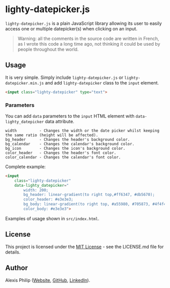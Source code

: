 # lighty-datepicker.js

`lighty-datepicker.js` is a plain JavaScript library allowing its user to easily access one or multiple
datepicker(s) when clicking on an input.

> Warning: all the comments in the source code are written in French, as I wrote this code a long time ago, not thinking
> it could be used by people throughout the world.

## Usage

It is very simple. Simply include `lighty-datepicker.js` or `lighty-datepicker.min.js` and add `lighty-datepicker` class
to the `input` element.

```html
<input class="lighty-datepicker" type="text">
```

### Parameters

You can add `data` parameters to the `input` HTML element with `data-lighty_datepicker` data attribute.

```text
width          - Changes the width or the date picker whilst keeping the same ratio (height will be affected).
bg_header      - Changes the header's background color.
bg_calendar    - Changes the calendar's background color.
bg_icon        - Changes the icon's background color.
color_header   - Changes the header's font color.
color_calendar - Changes the calendar's font color.
```

Complete example:

```html
<input
    class="lighty-datepicker"
    data-lighty_datepicker="
        width: 200;
        bg_header: linear-gradient(to right top,#ff6347, #db5670);
        color_header: #e3e3e3;
        bg_body: linear-gradient(to right top, #a55980, #705873, #4f4f4f);
        color_body: #e3e3e3">
```

Examples of usage shown in `src/index.html`.

## License

This project is licensed under the [MIT License](https://choosealicense.com/licenses/mit/) - see the LICENSE.md file for details.

## Author

Alexis Philip ([Website](https://alexisphilip.fr),
[GitHub](https://github.com/alexis-philip),
[LinkedIn](https://www.linkedin.com/in/alexis-philip-019955176)). 